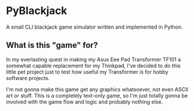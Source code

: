 PyBlackjack
===========

A small CLI blackjack game simulator written and implemented in Python.

What is this "game" for?
------------------------

In my everlasting quest in making my Asus Eee Pad Transformer TF101 a somewhat
capable replacement for my Thinkpad, I've decided to do this little pet project
just to test how useful my Transformer is for hobby software projects.

I'm not gonna make this game get any graphics whatsoever, not even ASCII art or
stuff. This is a completely text-only game, so I'm just totally gonna be
involved with the game flow and logic and probably nothing else.
